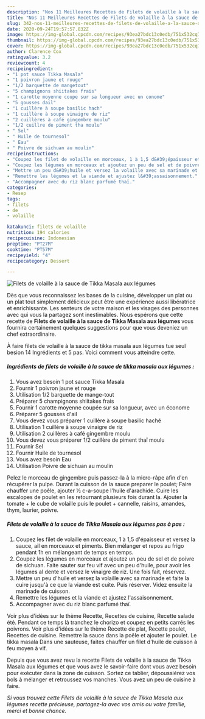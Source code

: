 ```yaml
---
description: "Nos 11 Meilleures Recettes de Filets de volaille à la sauce de Tikka Masala aux légumes"
title: "Nos 11 Meilleures Recettes de Filets de volaille à la sauce de Tikka Masala aux légumes"
slug: 342-nos-11-meilleures-recettes-de-filets-de-volaille-a-la-sauce-de-tikka-masala-aux-legumes
date: 2020-09-24T19:57:57.832Z
image: https://img-global.cpcdn.com/recipes/93ea27bdc13c0edb/751x532cq70/filets-de-volaille-a-la-sauce-de-tikka-masala-aux-legumes-photo-principale-de-la-recette.jpg
thumbnail: https://img-global.cpcdn.com/recipes/93ea27bdc13c0edb/751x532cq70/filets-de-volaille-a-la-sauce-de-tikka-masala-aux-legumes-photo-principale-de-la-recette.jpg
cover: https://img-global.cpcdn.com/recipes/93ea27bdc13c0edb/751x532cq70/filets-de-volaille-a-la-sauce-de-tikka-masala-aux-legumes-photo-principale-de-la-recette.jpg
author: Clarence Cox
ratingvalue: 3.2
reviewcount: 4
recipeingredient:
- "1 pot sauce Tikka Masala"
- "1 poivron jaune et rouge"
- "1/2 barquette de mangetout"
- "5 champignons shiitakes frais"
- "1 carotte moyenne coupe sur sa longueur avec un conome"
- "5 gousses dail"
- "1 cuillère à soupe basilic hach"
- "1 cuillère à soupe vinaigre de riz"
- "2 cuillères à café gingembre moulu"
- "1/2 cuillre de piment tha moulu"
- " Sel"
- " Huile de tournesol"
- " Eau"
- " Poivre de sichuan au moulin"
recipeinstructions:
- "Coupez les filet de volaille en morceaux, 1 à 1,5 d&#39;épaisseur et versez la sauce, ail en morceaux et piments. Bien mélanger et repos au frigo pendant 1h en mélangeant de temps en temps."
- "Coupez les légumes en morceaux et ajoutez un peu de sel et de poivre de sichuan. Faite sauter sur feu vif avec un peu d&#39;huile, pour avoir les légumes al dente et versez le vinaigre de riz. Une fois fait, réservez."
- "Mettre un peu d&#39;huile et versez la volaille avec sa marinade et faite la cuire jusqu&#39;à ce que la viande est cuite. Puis réserver. Videz ensuite la marinade de cuisson."
- "Remettre les légumes et la viande et ajustez l&#39;assaisonnement."
- "Accompagner avec du riz blanc parfumé thaï."
categories:
- Resep
tags:
- filets
- de
- volaille

katakunci: filets de volaille 
nutrition: 194 calories
recipecuisine: Indonesian
preptime: "PT27M"
cooktime: "PT57M"
recipeyield: "4"
recipecategory: Dessert

---
```



![Filets de volaille à la sauce de Tikka Masala aux légumes](https://img-global.cpcdn.com/recipes/93ea27bdc13c0edb/751x532cq70/filets-de-volaille-a-la-sauce-de-tikka-masala-aux-legumes-photo-principale-de-la-recette.jpg)

Dès que vous reconnaissez les bases de la cuisine, développer un plat ou un plat tout simplement délicieux peut être une expérience aussi libératrice et enrichissante. Les senteurs de votre maison et les visages des personnes avec qui vous la partagez sont inestimables. Nous espérons que cette recette de <strong> Filets de volaille à la sauce de Tikka Masala aux légumes </strong> vous fournira certainement quelques suggestions pour que vous deveniez un chef extraordinaire.

<!--inarticleads1-->

À faire filets de volaille à la sauce de tikka masala aux légumes tue seul besion 14 Ingrédients et 5 pas. Voici comment vous atteindre cette.

##### Ingrédients de filets de volaille à la sauce de tikka masala aux légumes :

1. Vous avez besoin 1 pot sauce Tikka Masala
1. Fournir 1 poivron jaune et rouge
1. Utilisation 1/2 barquette de mange-tout
1. Préparer 5 champignons shiitakes frais
1. Fournir 1 carotte moyenne coupée sur sa longueur, avec un économe
1. Préparer 5 gousses d&#39;ail
1. Vous devez vous préparer 1 cuillère à soupe basilic haché
1. Utilisation 1 cuillère à soupe vinaigre de riz
1. Utilisation 2 cuillères à café gingembre moulu
1. Vous devez vous préparer 1/2 cuillère de piment thaï moulu
1. Fournir  Sel
1. Fournir  Huile de tournesol
1. Vous avez besoin  Eau
1. Utilisation  Poivre de sichuan au moulin


Pelez le morceau de gingembre puis passez-la à la micro-râpe afin d&#39;en récupérer la pulpe. Durant la cuisson de la sauce preparer le poulet; Faire chauffer une poêle, ajouter ½ c-a-soupe l&#39;huile d&#39;arachide. Cuire les escalopes de poulet en les retournant plusieurs fois durant la. Ajouter la tomate + le cube de volaille puis le poulet + cannelle, raisins, amandes, thym, laurier, poivre. 

<!--inarticleads2-->

##### Filets de volaille à la sauce de Tikka Masala aux légumes pas à pas :

1. Coupez les filet de volaille en morceaux, 1 à 1,5 d&#39;épaisseur et versez la sauce, ail en morceaux et piments. Bien mélanger et repos au frigo pendant 1h en mélangeant de temps en temps.
1. Coupez les légumes en morceaux et ajoutez un peu de sel et de poivre de sichuan. Faite sauter sur feu vif avec un peu d&#39;huile, pour avoir les légumes al dente et versez le vinaigre de riz. Une fois fait, réservez.
1. Mettre un peu d&#39;huile et versez la volaille avec sa marinade et faite la cuire jusqu&#39;à ce que la viande est cuite. Puis réserver. Videz ensuite la marinade de cuisson.
1. Remettre les légumes et la viande et ajustez l&#39;assaisonnement.
1. Accompagner avec du riz blanc parfumé thaï.


Voir plus d&#39;idées sur le thème Recette, Recettes de cuisine, Recette salade été. Pendant ce temps là tranchez le chorizo et coupez en petits carrés les poivrons. Voir plus d&#39;idées sur le thème Recette de plat, Recette poulet, Recettes de cuisine. Remettre la sauce dans la poêle et ajouter le poulet. Le tikka masala Dans une sauteuse, faites chauffer un filet d&#39;huile de cuisson à feu moyen à vif. 

<!--inarticleads1-->

<p>
Depuis que vous avez revu la recette Filets de volaille à la sauce de Tikka Masala aux légumes et que vous avez le savoir-faire dont vous avez besoin pour exécuter dans la zone de cuisson. Sortez ce tablier, dépoussiérez vos bols à mélanger et retroussez vos manches. Vous avez un peu de cuisine à faire.
</p>

<p>
<i>Si vous trouvez cette Filets de volaille à la sauce de Tikka Masala aux légumes recette précieuse, partagez-la avec vos amis ou votre famille, merci et bonne chance.</i>
</p>
